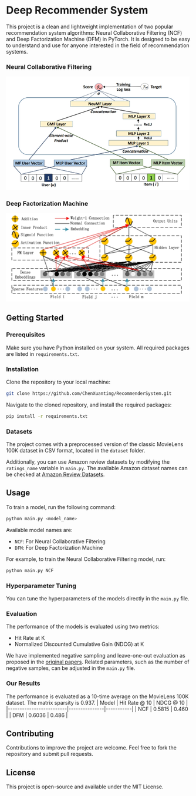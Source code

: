 # Deep Recommender System

This project is a clean and lightweight implementation of two popular recommendation system algorithms: Neural Collaborative Filtering (NCF) and Deep Factorization Machine (DFM) in PyTorch. It is designed to be easy to understand and use for anyone interested in the field of recommendation systems.

### Neural Collaborative Filtering
<img src="pics/NCF.png" width="500"/>

### Deep Factorization Machine
<img src="pics/DFM.png" width="500"/>

## Getting Started

### Prerequisites

Make sure you have Python installed on your system. All required packages are listed in `requirements.txt`.

### Installation

Clone the repository to your local machine:
```bash
git clone https://github.com/ChenXuanting/RecommenderSystem.git
```
Navigate to the cloned repository, and install the required packages:
```bash
pip install -r requirements.txt
```
### Datasets

The project comes with a preprocessed version of the classic MovieLens 100K dataset in CSV format, located in the `dataset` folder.

Additionally, you can use Amazon review datasets by modifying the `ratings_name` variable in `main.py`. The available Amazon dataset names can be checked at [Amazon Review Datasets](http://snap.stanford.edu/data/amazon/productGraph/categoryFiles/).

## Usage

To train a model, run the following command:
```bash
python main.py <model_name>
```
Available model names are:
- `NCF`: For Neural Collaborative Filtering
- `DFM`: For Deep Factorization Machine

For example, to train the Neural Collaborative Filtering model, run:
```bash
python main.py NCF
```
### Hyperparameter Tuning

You can tune the hyperparameters of the models directly in the `main.py` file.

### Evaluation

The performance of the models is evaluated using two metrics:
- Hit Rate at K
- Normalized Discounted Cumulative Gain (NDCG) at K

We have implemented negative sampling and leave-one-out evaluation as proposed in the [original papers](https://arxiv.org/abs/1708.05031). Related parameters, such as the number of negative samples, can be adjusted in the `main.py` file.

### Our Results
The performance is evaluated as a 10-time average on the MovieLens 100K dataset. The matrix sparsity is 0.937.
| Model                   | Hit Rate @ 10 | NDCG @ 10 |
|-------------------------|---------------|-----------|
| NCF                     |   0.5815      |   0.460   |
| DFM                     |   0.6036      |   0.486   |
## Contributing

Contributions to improve the project are welcome. Feel free to fork the repository and submit pull requests.

## License

This project is open-source and available under the MIT License.
